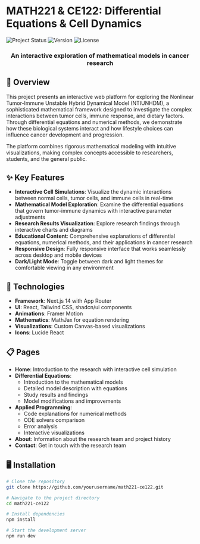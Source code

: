 # MATH221 & CE122: Differential Equations & Cell Dynamics

![Project Status](https://img.shields.io/badge/status-active-brightgreen)
![Version](https://img.shields.io/badge/version-1.0.0-blue)
![License](https://img.shields.io/badge/license-MIT-green)

<div align="center">
  <h3>An interactive exploration of mathematical models in cancer research</h3>
</div>

## 🌟 Overview

This project presents an interactive web platform for exploring the Nonlinear Tumor-Immune Unstable Hybrid Dynamical Model (NTIUNHDM), a sophisticated mathematical framework designed to investigate the complex interactions between tumor cells, immune response, and dietary factors. Through differential equations and numerical methods, we demonstrate how these biological systems interact and how lifestyle choices can influence cancer development and progression.

The platform combines rigorous mathematical modeling with intuitive visualizations, making complex concepts accessible to researchers, students, and the general public.

## ✨ Key Features

- **Interactive Cell Simulations**: Visualize the dynamic interactions between normal cells, tumor cells, and immune cells in real-time
- **Mathematical Model Exploration**: Examine the differential equations that govern tumor-immune dynamics with interactive parameter adjustments
- **Research Results Visualization**: Explore research findings through interactive charts and diagrams
- **Educational Content**: Comprehensive explanations of differential equations, numerical methods, and their applications in cancer research
- **Responsive Design**: Fully responsive interface that works seamlessly across desktop and mobile devices
- **Dark/Light Mode**: Toggle between dark and light themes for comfortable viewing in any environment

## 🚀 Technologies

- **Framework**: Next.js 14 with App Router
- **UI**: React, Tailwind CSS, shadcn/ui components
- **Animations**: Framer Motion
- **Mathematics**: MathJax for equation rendering
- **Visualizations**: Custom Canvas-based visualizations
- **Icons**: Lucide React

## 📋 Pages

- **Home**: Introduction to the research with interactive cell simulation
- **Differential Equations**:
    - Introduction to the mathematical models
    - Detailed model description with equations
    - Study results and findings
    - Model modifications and improvements
- **Applied Programming**:
    - Code explanations for numerical methods
    - ODE solvers comparison
    - Error analysis
    - Interactive visualizations
- **About**: Information about the research team and project history
- **Contact**: Get in touch with the research team

## 🖥️ Installation

```bash
# Clone the repository
git clone https://github.com/yourusername/math221-ce122.git

# Navigate to the project directory
cd math221-ce122

# Install dependencies
npm install

# Start the development server
npm run dev

